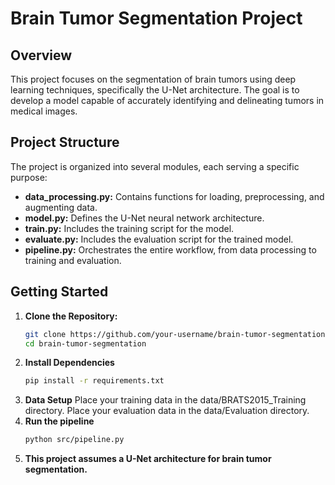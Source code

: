 # Brain Tumor Segmentation Project

## Overview
This project focuses on the segmentation of brain tumors using deep learning techniques, specifically the U-Net architecture. The goal is to develop a model capable of accurately identifying and delineating tumors in medical images.

## Project Structure
The project is organized into several modules, each serving a specific purpose:

- **data_processing.py:** Contains functions for loading, preprocessing, and augmenting data.
- **model.py:** Defines the U-Net neural network architecture.
- **train.py:** Includes the training script for the model.
- **evaluate.py:** Includes the evaluation script for the trained model.
- **pipeline.py:** Orchestrates the entire workflow, from data processing to training and evaluation.

## Getting Started
1. **Clone the Repository:**
   ```bash
   git clone https://github.com/your-username/brain-tumor-segmentation.git
   cd brain-tumor-segmentation
   ```
2. **Install Dependencies**
   ```bash
   pip install -r requirements.txt
   ```
3. **Data Setup**
   Place your training data in the data/BRATS2015_Training directory.
   Place your evaluation data in the data/Evaluation directory.
4. **Run the pipeline**
   ```bash
   python src/pipeline.py
   ```
5. **This project assumes a U-Net architecture for brain tumor segmentation.**
